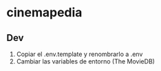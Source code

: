 # cinemapedia

## Dev

1. Copiar el .env.template y renombrarlo a .env
2. Cambiar las variables de entorno (The MovieDB)